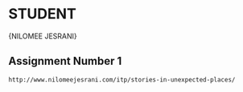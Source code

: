 # STUDENT

{NILOMEE JESRANI}

## Assignment Number 1

	http://www.nilomeejesrani.com/itp/stories-in-unexpected-places/